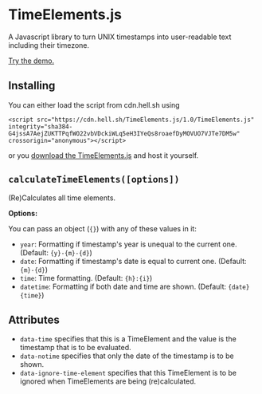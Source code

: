# TimeElements.js

A Javascript library to turn UNIX timestamps into user-readable text including their timezone.

[Try the demo.](https://hellshltd.github.io/TimeElements.js/)

## Installing

You can either load the script from cdn.hell.sh using

    <script src="https://cdn.hell.sh/TimeElements.js/1.0/TimeElements.js" integrity="sha384-G4jssA7AejZUKTTPqfWO22vbVDckiWLq5eH3IYeQs8roaefDyMOVUO7VJTe7DM5w" crossorigin="anonymous"></script>

or you [download the TimeElements.js](https://raw.githubusercontent.com/hellshltd/TimeElements.js/master/TimeElements.js) and host it yourself.

## `calculateTimeElements([options])`

(Re)Calculates all time elements.

**Options:**

You can pass an object (`{}`) with any of these values in it:

- `year`: Formatting if timestamp's year is unequal to the current one. (Default: `{y}-{m}-{d}`)
- `date`: Formatting if timestamp's date is equal to current one. (Default: `{m}-{d}`)
- `time`: Time formatting. (Default: `{h}:{i}`)
- `datetime`: Formatting if both date and time are shown. (Default: `{date} {time}`)

## Attributes

- `data-time` specifies that this is a TimeElement and the value is the timestamp that is to be evaluated.
- `data-notime` specifies that only the date of the timestamp is to be shown.
- `data-ignore-time-element` specifies that this TimeElement is to be ignored when TimeElements are being (re)calculated.
